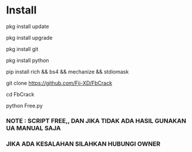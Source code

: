 # Install

pkg install update 

pkg install upgrade

pkg install git

pkg install python

pip install rich && bs4 && mechanize && stdiomask

git clone https://github.com/Fii-XD/FbCrack

cd FbCrack

python Free.py

### NOTE : SCRIPT FREE,, DAN JIKA TIDAK ADA HASIL GUNAKAN UA MANUAL SAJA

###  JIKA ADA KESALAHAN SILAHKAN HUBUNGI OWNER ###
